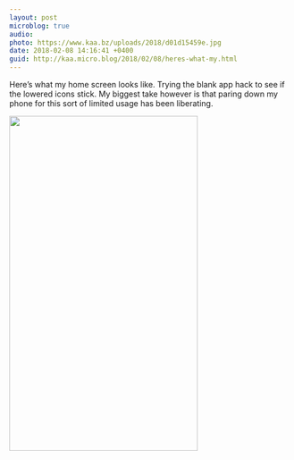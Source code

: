 ```yaml
---
layout: post
microblog: true
audio: 
photo: https://www.kaa.bz/uploads/2018/d01d15459e.jpg
date: 2018-02-08 14:16:41 +0400
guid: http://kaa.micro.blog/2018/02/08/heres-what-my.html
---
```

Here’s what my home screen looks like. Trying the blank app hack to see if the lowered icons stick. My biggest take however is that paring down my phone for this sort of limited usage has been liberating.

<img src="https://www.kaa.bz/uploads/2018/d01d15459e.jpg" width="337" height="600" />
